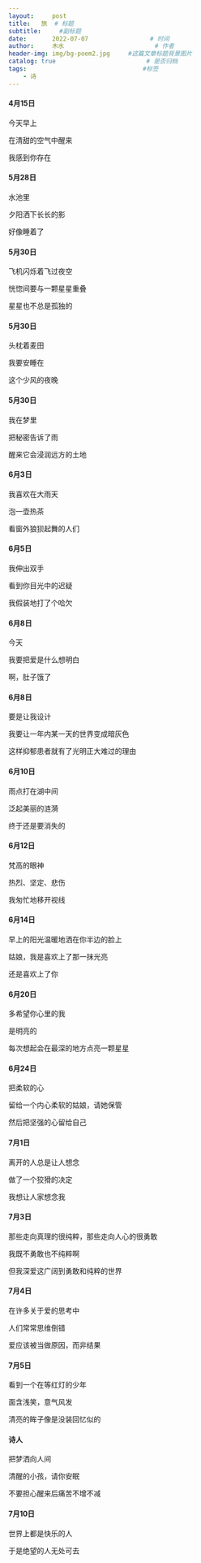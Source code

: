 ```yaml
---
layout:     post                       
title:   旅  # 标题
subtitle:     #副标题
date:       2022-07-07                 # 时间
author:     木水                         # 作者
header-img: img/bg-poem2.jpg     #这篇文章标题背景图片
catalog: true                         # 是否归档
tags:                                #标签
    - 诗
---
```


#### 4月15日
今天早上

在清甜的空气中醒来

我感到你存在

#### 5月28日
水池里

夕阳洒下长长的影

好像睡着了

#### 5月30日
飞机闪烁着飞过夜空

恍惚间要与一颗星星重叠

星星也不总是孤独的

#### 5月30日
头枕着麦田

我要安睡在

这个少风的夜晚

#### 5月30日
我在梦里

把秘密告诉了雨

醒来它会浸润远方的土地

#### 6月3日
我喜欢在大雨天

泡一壶热茶

看窗外狼狈起舞的人们

#### 6月5日
我伸出双手

看到你目光中的迟疑

我假装地打了个哈欠

#### 6月8日
今天

我要把爱是什么想明白

啊，肚子饿了

#### 6月8日
要是让我设计

我要让一年内某一天的世界变成暗灰色

这样抑郁患者就有了光明正大难过的理由

#### 6月10日
雨点打在湖中间

泛起美丽的涟漪

终于还是要消失的

#### 6月12日
梵高的眼神

热烈、坚定、悲伤

我匆忙地移开视线

#### 6月14日
早上的阳光温暖地洒在你半边的脸上

姑娘，我是喜欢上了那一抹光亮

还是喜欢上了你

#### 6月20日
多希望你心里的我

是明亮的

每次想起会在最深的地方点亮一颗星星

#### 6月24日
把柔软的心

留给一个内心柔软的姑娘，请她保管

然后把坚强的心留给自己

#### 7月1日
离开的人总是让人想念

做了一个狡猾的决定

我想让人家想念我

#### 7月3日
那些走向真理的很纯粹，那些走向人心的很勇敢

我既不勇敢也不纯粹啊

但我深爱这广阔到勇敢和纯粹的世界

#### 7月4日
在许多关于爱的思考中

人们常常思维倒错

爱应该被当做原因，而非结果

#### 7月5日
看到一个在等红灯的少年

面含浅笑，意气风发

清亮的眸子像是没装回忆似的

#### 诗人
把梦洒向人间

清醒的小孩，请你安眠

不要担心醒来后痛苦不增不减

#### 7月10日
世界上都是快乐的人

于是绝望的人无处可去
